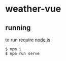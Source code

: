# weather-vue

## running
to run require [node.js](https://nodejs.org/en/download/)
```
$ npm i
$ npm run serve
```
